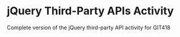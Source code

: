 # jQuery Third-Party APIs Activity

Complete version of the jQuery third-party API activity for GIT418
